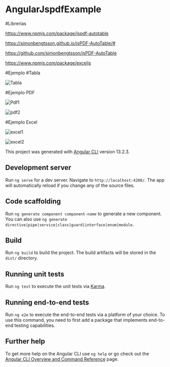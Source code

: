 # AngularJspdfExample

#Librerias

https://www.npmjs.com/package/jspdf-autotable

https://simonbengtsson.github.io/jsPDF-AutoTable/#

https://github.com/simonbengtsson/jsPDF-AutoTable

https://www.npmjs.com/package/exceljs



#Ejemplo
#Tabla

![Tabla](https://user-images.githubusercontent.com/26506153/157986098-54567304-0b29-4e3a-b969-c4e9ca6ee66a.PNG)

#Ejemplo PDF

![Pdf1](https://user-images.githubusercontent.com/26506153/157986143-2e954036-9e2d-4e33-890c-db68408de221.PNG)

![pdf2](https://user-images.githubusercontent.com/26506153/157986154-ce159307-4661-4b07-ab60-32aa0657e58e.PNG)

#Ejemplo Excel

![excel1](https://user-images.githubusercontent.com/26506153/157986187-1304f505-78d3-4862-b17a-ad7d9d4fb43b.PNG)

![excel2](https://user-images.githubusercontent.com/26506153/157986202-9aa80cac-e2fd-4511-9d37-324a5693de83.PNG)

This project was generated with [Angular CLI](https://github.com/angular/angular-cli) version 13.2.3.

## Development server

Run `ng serve` for a dev server. Navigate to `http://localhost:4200/`. The app will automatically reload if you change any of the source files.

## Code scaffolding

Run `ng generate component component-name` to generate a new component. You can also use `ng generate directive|pipe|service|class|guard|interface|enum|module`.

## Build

Run `ng build` to build the project. The build artifacts will be stored in the `dist/` directory.

## Running unit tests

Run `ng test` to execute the unit tests via [Karma](https://karma-runner.github.io).

## Running end-to-end tests

Run `ng e2e` to execute the end-to-end tests via a platform of your choice. To use this command, you need to first add a package that implements end-to-end testing capabilities.

## Further help

To get more help on the Angular CLI use `ng help` or go check out the [Angular CLI Overview and Command Reference](https://angular.io/cli) page.
